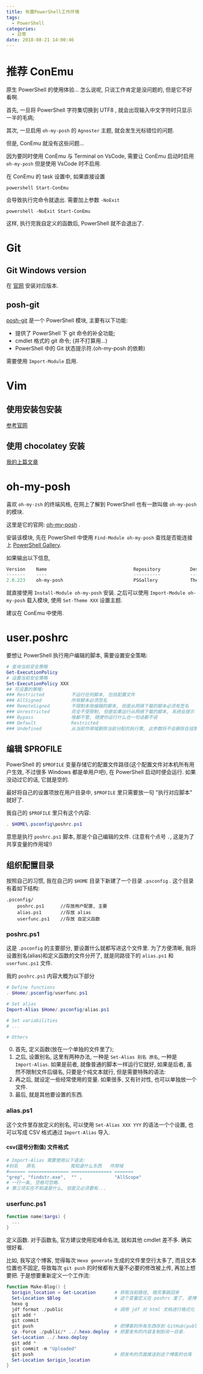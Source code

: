 ```yaml
---
title: 布置PowerShell工作环境
tags:
  - PowerShell
categories:
  - 日常
date: 2018-08-21 14:00:46
---
```


<!--more-->

# 推荐 ConEmu

原生 PowerShell 的使用体验... 怎么说呢, 只谈工作肯定是没问题的, 但是它不好看啊.

首先, 一旦将 PowerShell 字符集切换到 UTF8 , 就会出现输入中文字符时只显示一半的毛病;

其次, 一旦启用 `oh-my-posh` 的 `Agnoster` 主题, 就会发生光标错位的问题.

但是, ConEmu 就没有这些问题...

因为要同时使用 ConEmu 与 Terminal on VsCode, 需要让 ConEmu 启动时启用 `oh-my-posh` 但是使用 VsCode 时不启用.

在 ConEmu 的 task 设置中, 如果直接设置

```
powershell Start-ConEmu
```

会导致执行完命令就退出. 需要加上参数 `-NoExit`

```
powershell -NoExit Start-ConEmu
```

这样, 执行完我自定义的函数后, PowerShell 就不会退出了.

# Git

## Git Windows version

在 [官网](https://git-scm.com/downloads) 安装对应版本.

## posh-git

[posh-git](https://www.preview.powershellgallery.com/packages/posh-git) 是一个 PowerShell 模块, 主要有以下功能:

- 提供了 PowerShell 下 git 命令的补全功能;
- cmdlet 格式的 git 命令; (并不打算用...)
- PowerShell 中的 Git 状态提示符.(oh-my-posh 的依赖)

需要使用 `Import-Module` 启用.

# Vim

## 使用安装包安装

[参考官网](https://www.vim.org/download.php#pc)

## 使用 chocolatey 安装

[我的上篇文章](/2018/08/PowerShell-安装-Chocolatey/#先安装一个-vim-试试)

# oh-my-posh

喜欢 `oh-my-zsh` 的终端风格, 在网上了解到 PowerShell 也有一款叫做 `oh-my-posh` 的模块.

这里是它的官网: [oh-my-posh](https://github.com/JanDeDobbeleer/oh-my-posh) .

安装该模块, 先在 PowerShell 中使用 `Find-Module oh-my-posh` 查找是否能连接上 [PowerShell Gallery](https://www.powershellgallery.com).

如果输出以下信息, 

```powershell
Version    Name                                Repository           Description
-------    ----                                ----------           -----------
2.0.223    oh-my-posh                          PSGallery            Theming capabilities for the PowerShell prompt in ConEmu
```

就直接使用 `Install-Module oh-my-posh` 安装. 之后可以使用 `Import-Module oh-my-posh` 载入模块, 使用 `Set-Theme XXX` 设置主题. 

<!--最好看的主题是 Agnoster-->

建议在 ConEmu 中使用.

# user.poshrc

要想让 PowerShell 执行用户编辑的脚本, 需要设置安全策略:

```powershell
# 查询当前安全策略
Get-ExecutionPolicy
# 设置当前安全策略
Set-ExecutionPolicy XXX
## 可设置的策略:
### Restricted          不运行任何脚本, 包括配置文件
### AllSigned           所有脚本必须签名
### RemoteSigned        不限制本地编辑的脚本, 但是从网络下载的脚本必须有签名
### Unrestricted        完全不受限制, 但是如果运行从网络下载的脚本, 系统会提示
### Bypass              啥都不管, 随便你运行什么也一句话都不说
### Default             Restricted
### Undefined           从当前作用域删除当前分配的执行策, 此参数将不会删除在组策略作用域中设置的执行策略. (没接触过相关领域, 这个看不懂了...)
```

## 编辑 $PROFILE

PowerShell 的 `$PROFILE` 变量存储它的配置文件路径(这个配置文件对本机所有用户生效, 不过很多 Windows 都是单用户吧), 在 PowerShell 启动时便会运行. 如果没动过它的话, 它就是空的. 

最好将自己的设置项放在用户目录中, `$PROFILE` 里只需要放一句 "执行对应脚本" 就好了.

我自己的 `$PROFILE` 里只有这个内容:

```powershell
. $HOME\.psconfig\poshrc.ps1
```

意思是执行 `poshrc.ps1` 脚本, 那是个自己编辑的文件. (注意有个点号 `.`, 这是为了共享变量的作用域!)

## 组织配置目录

按照自己的习惯, 我在自己的 `$HOME` 目录下新建了一个目录 `.psconfig` . 这个目录有着如下结构:

```
.psconfig/
    poshrc.ps1      //存放用户配置, 主要
    alias.ps1       //存放 alias
    userfunc.ps1    //存放 自定义函数
```

### poshrc.ps1

这是 `.psconfig` 的主要部分, 要设置什么就都写进这个文件里. 为了方便清晰, 我将设置别名(alias)和定义函数的文件分开了, 就是同路径下的 `alias.ps1` 和 `userfunc.ps1` 文件.

我的 `poshrc.ps1` 内容大概为以下部分

```powershell
# Define functions
. $Home/.psconfig/userfunc.ps1

# Set alias
Import-Alias $Home/.psconfig/alias.ps1

# Set variabilities
# ...

# Others
```

0. 首先, 定义函数(放在一个单独的文件里了);
0. 之后, 设置别名, 这里有两种办法, 一种是 `Set-Alias 别名 原名`, 一种是 `Import-Alias`. 如果是前者, 就像普通的脚本一样运行它就好, 如果是后者, 虽然不限制文件后缀名, 只要是个纯文本就行, 但是需要特殊的语法:
0. 再之后, 就设定一些经常使用的变量. 如果很多, 又有针对性, 也可以单独放一个文件.
0. 最后, 就是其他要设置的东西.

### alias.ps1

这个文件里存放定义的别名, 可以使用 `Set-Alias XXX YYY` 的语法一个个设置, 也可以写成 CSV 格式通过 `Import-Alias` 导入.

#### csv(逗号分割值) 文件格式

```powershell
# Import-Alias 需要使用以下语法:
#别名   原名             鬼知道什么东西   作用域
#====== =============== =============== =======
"grep", "findstr.exe",  "" ,            "AllScope"
# 一行一条, 空格可忽略.
# 第三项实在不知道是什么, 但是又必须要有...
```

### userfunc.ps1

```powershell
function name($args) {
  ...
}
```

定义函数. 对于函数名, 官方建议使用驼峰命名法, 就和其他 cmdlet 差不多. 确实很好看.

比如, 我写这个博客, 觉得每次 `Hexo generate` 生成的文件里空行太多了, 而且文本位置也不固定, 导致每次 `git push` 的时候都有大量不必要的修改被上传, 再加上想要把. 于是想要重新定义一个工作流:

```powershell
function Make-Blog() {
  $origin_location = Get-Location       # 获取当前路径, 做完事跳回来
  Set-Location $Blog                    # 这个变量定义在 poshrc 里了, 是博客的根目录
  hexo g
  jdf format ./public                   # 调用 jdf 对 html 文档进行格式化
  git add *
  git commit
  git push                              # 把博客的所有东西存到 GitHub(public/ 和 themes/ 设置了 gitignore)
  cp -Force ./public/* ../.hexo.deploy  # 把要发布的内容复制到另一目录.
  Set-Location ../.hexo.deploy
  git add *
  git commit -m "Uploaded"
  git push                              # 把发布的页面推送到这个博客的仓库
  Set-Location $origin_location
}
```
